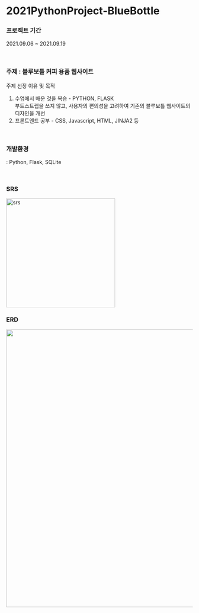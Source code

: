 # 2021PythonProject-BlueBottle
### 프로젝트 기간
2021.09.06 ~ 2021.09.19

<br>

### 주제 : 블루보틀 커피 용품 웹사이트
주제 선정 이유 및 목적
 1. 수업에서 배운 것을 복습 - PYTHON, FLASK  
부트스트랩을 쓰지 않고, 사용자의 편의성을 고려하여
기존의 블루보틀 웹사이트의 디자인을 개선
 2. 프론트엔드 공부 - CSS, Javascript, HTML, JINJA2 등

<br>

### 개발환경 
: Python, Flask, SQLite

<br>

### SRS
<img width="294" alt="srs" src="https://user-images.githubusercontent.com/83578464/143999858-9e2a5f49-2ea6-4448-8266-760899555bea.png">


### ERD
<img width="750" src="https://user-images.githubusercontent.com/83578464/143997994-0f7eb180-fece-422d-a3a1-942e3a11fca3.png">
